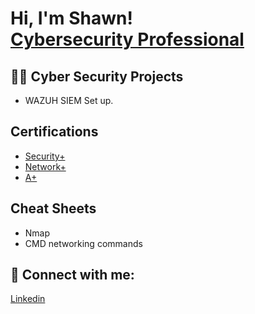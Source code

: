 <h1>Hi, I'm Shawn! <br/> <a href="https://www.linkedin.com/in/shawn-nichol/">Cybersecurity Professional</a>

<h2>👨‍💻 Cyber Security Projects</h2>

- WAZUH SIEM Set up. 

<h2> Certifications </h2>

- [Security+](https://www.comptia.org/certifications/security)
- [Network+](https://www.comptia.org/certifications/network)
- [A+](https://www.comptia.org/certifications/a)

<h2>Cheat Sheets</h2>

- Nmap
- CMD networking commands
  



<h2> 🤳 Connect with me:</h2>

[Linkedin](https://www.linkedin.com/in/shawn-nichol/)

